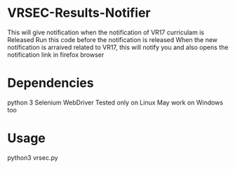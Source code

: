 # VRSEC-Results-Notifier
This will give notification when the notification of VR17 curriculam is Released
Run this code before the notification is released
When the new notification is arraived related to VR17, this will notify you and also opens the notification link in firefox browser

# Dependencies

python 3
Selenium WebDriver
Tested only on Linux
May work on Windows too

# Usage

python3 vrsec.py
